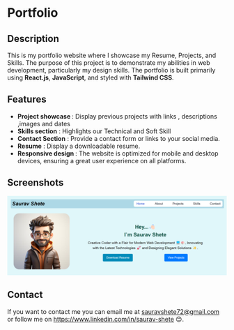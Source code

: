# Portfolio

## Description

This is my portfolio website where I showcase my Resume, Projects, and Skills. The purpose of this project is to demonstrate my abilities in web development, particularly my design skills. The portfolio is built primarily using <b>React.js</b>, <b>JavaScript</b>, and styled with <b>Tailwind CSS</b>.

## Features

<ul>
<li>
<b>Project showcase </b> : Display previous projects with links , descriptions ,images and dates
</li>
<li>
<b>Skills section</b> : Highlights our Technical and Soft Skill
</li>
<li>
<b> Contact Section</b> : Provide a contact form or links to your social media.
</li>
<li>
<b>Resume</b> : Display a downloadable resume.
</li>
<li>
<b>Responsive design </b>: The website is optimized for mobile and desktop devices, ensuring a great user experience on all platforms.
</li>
</ul>

## Screenshots
<img  src = './src/assests/screenshot.png'/>

## Contact
If you want to contact me you can email me at sauravshete72@gmail.com  or follow me on https://www.linkedin.com/in/saurav-shete 😊.